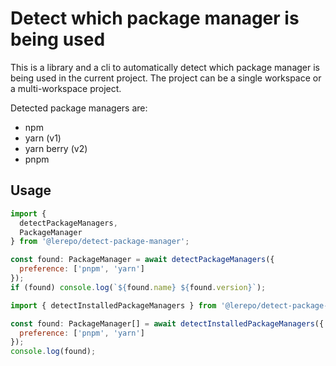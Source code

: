 # Detect which package manager is being used

This is a library and a cli to automatically detect which package manager is
being used in the current project. The project can be a single workspace or a
multi-workspace project.

Detected package managers are:

- npm
- yarn (v1)
- yarn berry (v2)
- pnpm

## Usage

```javascript
import {
  detectPackageManagers,
  PackageManager
} from '@lerepo/detect-package-manager';

const found: PackageManager = await detectPackageManagers({
  preference: ['pnpm', 'yarn']
});
if (found) console.log(`${found.name} ${found.version}`);
```

```javascript
import { detectInstalledPackageManagers } from '@lerepo/detect-package-manager';

const found: PackageManager[] = await detectInstalledPackageManagers({
  preference: ['pnpm', 'yarn']
});
console.log(found);
```

